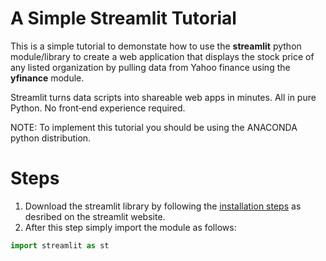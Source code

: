 # A Simple Streamlit Tutorial 

This is a simple tutorial to demonstate how to use the **streamlit** python module/library to create a web application that displays the stock price of any listed organization by pulling data from Yahoo finance using the **yfinance** module.

Streamlit turns data scripts into shareable web apps in minutes. All in pure Python. No front‑end experience required.

NOTE: To implement this tutorial you should be using the ANACONDA python distribution.

# Steps

1. Download the streamlit library by following the [installation steps](https://docs.streamlit.io/library/get-started/installation) as desribed on the streamlit website.
2. After this step simply import the module as follows:

```python
import streamlit as st
```


